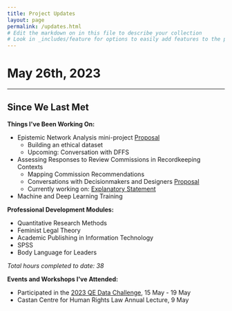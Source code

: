 ```yaml
---
title: Project Updates
layout: page
permalink: /updates.html
# Edit the markdown on in this file to describe your collection
# Look in _includes/feature for options to easily add features to the page
---
```

# May 26th, 2023
<hr/>

## Since We Last Met

**Things I've Been Working On:**
* Epistemic Network Analysis mini-project [Proposal](https://docs.google.com/document/d/1zhdwhAJ0nOPwBpWtf9XiII3TyIQaXo6EiT_xwwA0250/edit?usp=sharing)
    * Building an ethical dataset
    * Upcoming: Conversation with DFFS
* Assessing Responses to Review Commissions in Recordkeeping Contexts
    * Mapping Commission Recommendations
    * Conversations with Decisionmakers and Designers [Proposal](https://docs.google.com/document/d/10p5r_p8eAZ8mpvYM4pmiLVeaI6vmEDDYzblCkzr3iYY/edit?usp=sharing)
    * Currently working on: [Explanatory Statement](https://docs.google.com/document/d/1Im3KftI3HSg0Fe4-FFToftiQrNp7waau/edit?usp=sharing&ouid=106698260065842284739&rtpof=true&sd=true)
* Machine and Deep Learning Training

**Professional Development Modules:**
* Quantitative Research Methods
* Feminist Legal Theory
* Academic Publishing in Information Technology
* SPSS
* Body Language for Leaders

_Total hours completed to date: 38_

**Events and Workshops I've Attended:**
* Participated in the [2023 QE Data Challenge](https://www.qesoc.org/qe-data-challenge/), 15 May - 19 May
* Castan Centre for Human Rights Law Annual Lecture, 9 May